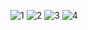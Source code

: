 ![1](https://user-images.githubusercontent.com/92102583/141062503-ade2de01-3587-429e-8f0b-5185016a9351.jpg)
![2](https://user-images.githubusercontent.com/92102583/141062618-59421f5f-7741-4d73-ad99-9bf521074529.jpg)
![3](https://user-images.githubusercontent.com/92102583/141062684-15a9e1ab-0551-45d7-a517-b2d8cdfd6646.jpg)
![4](https://user-images.githubusercontent.com/92102583/141069724-8f9eca92-c661-43be-9ddd-e635555d3d5d.jpg)
